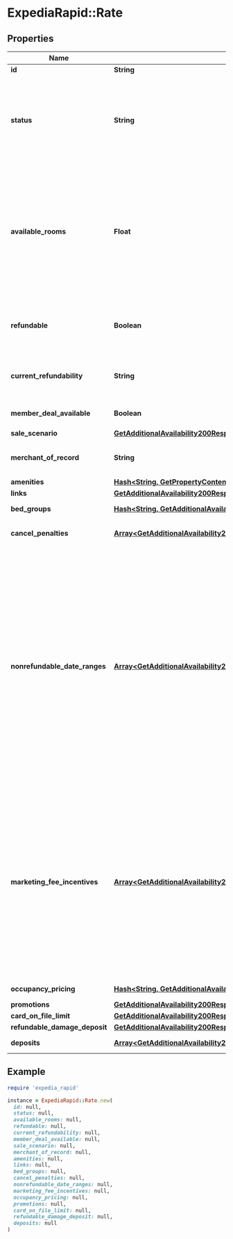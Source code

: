 # ExpediaRapid::Rate

## Properties

| Name | Type | Description | Notes |
| ---- | ---- | ----------- | ----- |
| **id** | **String** | Unique Identifier for a rate. | [optional] |
| **status** | **String** | Indicates the status of the rate. If the rate is still available then available will be returned. If the rate is no longer available at that price then price_changed will be returned. If the rate is no longer available at all then sold_out will be returned. | [optional] |
| **available_rooms** | **Float** | The number of bookable rooms remaining with this rate in EPS inventory. Use this value to create rules for urgency messaging to alert users to low availability on busy travel dates or at popular properties. If the value returns as 2147483647 (max int value), the actual value could not be determined. Ensure your urgency messaging ignores such instances when returned. | [optional] |
| **refundable** | **Boolean** | Indicates if the rate is fully refundable at the time of booking. Cancel penalties may still apply. Please refer to the cancel penalties section for reference. | [optional] |
| **current_refundability** | **String** | Indicates the current refundability of the rate. This is a more detailed version of the &#x60;refundable&#x60; field. | [optional] |
| **member_deal_available** | **Boolean** | Indicates if a \&quot;Member Only Deal\&quot; is available for this rate. | [optional] |
| **sale_scenario** | [**GetAdditionalAvailability200ResponseInnerRoomsInnerRatesInnerSaleScenario**](GetAdditionalAvailability200ResponseInnerRoomsInnerRatesInnerSaleScenario.md) |  | [optional] |
| **merchant_of_record** | **String** | * &#x60;expedia&#x60; - Payment is taken by Expedia. * &#x60;property&#x60; - Payment is taken by the property.  | [optional] |
| **amenities** | [**Hash&lt;String, GetPropertyContent200ResponseValueAmenitiesValue&gt;**](GetPropertyContent200ResponseValueAmenitiesValue.md) | Room amenities. | [optional] |
| **links** | [**GetAdditionalAvailability200ResponseInnerRoomsInnerRatesInnerLinks**](GetAdditionalAvailability200ResponseInnerRoomsInnerRatesInnerLinks.md) |  | [optional] |
| **bed_groups** | [**Hash&lt;String, GetAdditionalAvailability200ResponseInnerRoomsInnerRatesInnerBedGroupsValue&gt;**](GetAdditionalAvailability200ResponseInnerRoomsInnerRatesInnerBedGroupsValue.md) | A map of the room&#39;s bed groups. | [optional] |
| **cancel_penalties** | [**Array&lt;GetAdditionalAvailability200ResponseInnerRoomsInnerRatesInnerCancelPenaltiesInner&gt;**](GetAdditionalAvailability200ResponseInnerRoomsInnerRatesInnerCancelPenaltiesInner.md) | Array of &#x60;cancel_penalty&#x60; objects containing cancel penalty information. | [optional] |
| **nonrefundable_date_ranges** | [**Array&lt;GetAdditionalAvailability200ResponseInnerRoomsInnerRatesInnerNonrefundableDateRangesInner&gt;**](GetAdditionalAvailability200ResponseInnerRoomsInnerRatesInnerNonrefundableDateRangesInner.md) | An array of stay date ranges within this check-in / check-out range that are not refundable. Stay dates within these ranges provide no refund on cancellation, regardless of cancel penalty windows. The stay dates are determined by the would be check-in of that night. With a check-in date of 2023-09-01, and a check-out date of 2023-09-06, this would be a 5 night stay. A &#x60;nonrefundable_date_range&#x60; with start: 2023-09-02 and end: 2023-09-03 would mean 2 of the nights are nonrefundable. The 1st night is refundable, the 2nd and 3rd nights are nonrefundable, and the 4th and 5th nights are refundable, subject to &#x60;cancel_penalties&#x60; restrictions.  | [optional] |
| **marketing_fee_incentives** | [**Array&lt;GetAdditionalAvailability200ResponseInnerRoomsInnerRatesInnerMarketingFeeIncentivesInner&gt;**](GetAdditionalAvailability200ResponseInnerRoomsInnerRatesInnerMarketingFeeIncentivesInner.md) | An array of stay date ranges within this check-in / check-out range that have an incentive applied. The stay dates are determined by the would be check-in of that night. With a check-in date of 2023-09-01, and a check-out date of 2023-09-06, this would be a 5 night stay. A &#x60;marketing_fee_incentive&#x60; with start: 2023-09-02 and end: 2023-09-03 would mean 2 of the nights have an incentive applied. The 1st night is not part of the incentive, the 2nd and 3rd nights are part of the incentive, and the 4th and 5th nights are not part of the incentive.  | [optional] |
| **occupancy_pricing** | [**Hash&lt;String, GetAdditionalAvailability200ResponseInnerRoomsInnerRatesInnerOccupancyPricingValue&gt;**](GetAdditionalAvailability200ResponseInnerRoomsInnerRatesInnerOccupancyPricingValue.md) | A map of room information by occupancy. | [optional] |
| **promotions** | [**GetAdditionalAvailability200ResponseInnerRoomsInnerRatesInnerPromotions**](GetAdditionalAvailability200ResponseInnerRoomsInnerRatesInnerPromotions.md) |  | [optional] |
| **card_on_file_limit** | [**GetAdditionalAvailability200ResponseInnerRoomsInnerRatesInnerOccupancyPricingValueTotalsInclusiveBillableCurrency**](GetAdditionalAvailability200ResponseInnerRoomsInnerRatesInnerOccupancyPricingValueTotalsInclusiveBillableCurrency.md) |  | [optional] |
| **refundable_damage_deposit** | [**GetAdditionalAvailability200ResponseInnerRoomsInnerRatesInnerOccupancyPricingValueTotalsInclusiveBillableCurrency**](GetAdditionalAvailability200ResponseInnerRoomsInnerRatesInnerOccupancyPricingValueTotalsInclusiveBillableCurrency.md) |  | [optional] |
| **deposits** | [**Array&lt;GetAdditionalAvailability200ResponseInnerRoomsInnerRatesInnerDepositsInner&gt;**](GetAdditionalAvailability200ResponseInnerRoomsInnerRatesInnerDepositsInner.md) | Array of deposits for the rate. | [optional] |

## Example

```ruby
require 'expedia_rapid'

instance = ExpediaRapid::Rate.new(
  id: null,
  status: null,
  available_rooms: null,
  refundable: null,
  current_refundability: null,
  member_deal_available: null,
  sale_scenario: null,
  merchant_of_record: null,
  amenities: null,
  links: null,
  bed_groups: null,
  cancel_penalties: null,
  nonrefundable_date_ranges: null,
  marketing_fee_incentives: null,
  occupancy_pricing: null,
  promotions: null,
  card_on_file_limit: null,
  refundable_damage_deposit: null,
  deposits: null
)
```

